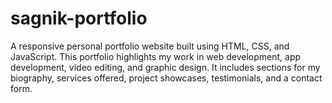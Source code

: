 # sagnik-portfolio
A responsive personal portfolio website built using HTML, CSS, and JavaScript. This portfolio highlights my work in web development, app development, video editing, and graphic design. It includes sections for my biography, services offered, project showcases, testimonials, and a contact form.
